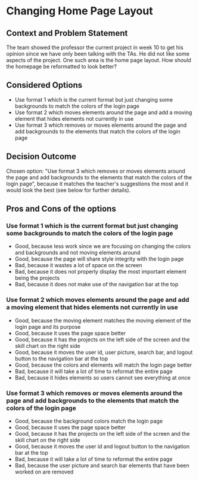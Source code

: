 # Changing Home Page Layout

## Context and Problem Statement

The team showed the professor the current project in week 10 to get his opinion since we have only been talking with the TAs. He did not like some aspects of the project. One such area is the home page layout. How should the homepage be reformatted to look better?

## Considered Options

* Use format 1 which is the current format but just changing some backgrounds to match the colors of the login page
* Use format 2 which moves elements around the page and add a moving element that hides elements not currently in use
* Use format 3 which removes or moves elements around the page and add backgrounds to the elements that match the colors of the login page

## Decision Outcome
Chosen option: "Use format 3 which removes or moves elements around the page and add backgrounds to the elements that match the colors of the login page", because it matches the teacher's suggestions the most and it would look the best (see below for further details).

## Pros and Cons of the options

### Use format 1 which is the current format but just changing some backgrounds to match the colors of the login page
* Good, because less work since we are focusing on changing the colors and backgrounds and not moving elements around
* Good, because the page will share style integrity with the login page
* Bad, because it wastes a lot of space on the screen
* Bad, because it does not properly display the most important element being the projects
* Bad, because it does not make use of the navigation bar at the top

### Use format 2 which moves elements around the page and add a moving element that hides elements not currently in use
* Good, because the moving element matches the moving element of the login page and its purpose
* Good, because it uses the page space better
* Good, because it has the projects on the left side of the screen and the skill chart on the right side
* Good, because it moves the user id, user picture, search bar, and logout button to the navigation bar at the top
* Good, because the colors and elements will match the login page better
* Bad, because it will take a lot of time to reformat the entire page
* Bad, because it hides elements so users cannot see everything at once

### Use format 3 which removes or moves elements around the page and add backgrounds to the elements that match the colors of the login page
* Good, because the background colors match the login page
* Good, because it uses the page space better
* Good, because it has the projects on the left side of the screen and the skill chart on the right side
* Good, because it moves the user id and logout button to the navigation bar at the top
* Bad, because it will take a lot of time to reformat the entire page
* Bad, because the user picture and search bar elements that have been worked on are removed
